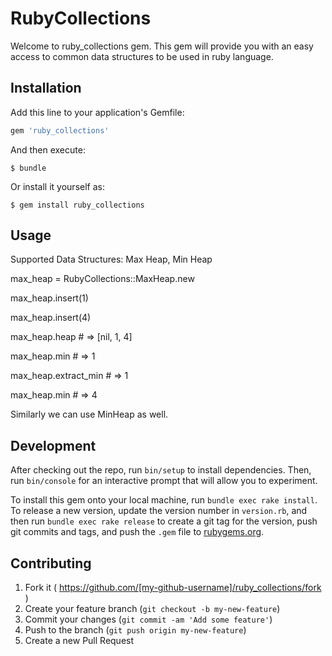 # RubyCollections

Welcome to ruby_collections gem. This gem will provide you with an easy access to common data structures to be used in ruby language.

## Installation

Add this line to your application's Gemfile:

```ruby
gem 'ruby_collections'
```

And then execute:

    $ bundle

Or install it yourself as:

    $ gem install ruby_collections

## Usage

Supported Data Structures: Max Heap, Min Heap

max_heap = RubyCollections::MaxHeap.new

max_heap.insert(1)

max_heap.insert(4)

max_heap.heap # => [nil, 1, 4]

max_heap.min # => 1

max_heap.extract_min # => 1

max_heap.min # => 4

Similarly we can use MinHeap as well.

## Development

After checking out the repo, run `bin/setup` to install dependencies. Then, run `bin/console` for an interactive prompt that will allow you to experiment.

To install this gem onto your local machine, run `bundle exec rake install`. To release a new version, update the version number in `version.rb`, and then run `bundle exec rake release` to create a git tag for the version, push git commits and tags, and push the `.gem` file to [rubygems.org](https://rubygems.org).

## Contributing

1. Fork it ( https://github.com/[my-github-username]/ruby_collections/fork )
2. Create your feature branch (`git checkout -b my-new-feature`)
3. Commit your changes (`git commit -am 'Add some feature'`)
4. Push to the branch (`git push origin my-new-feature`)
5. Create a new Pull Request
